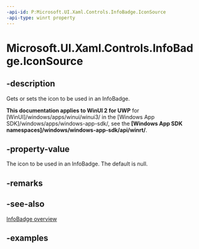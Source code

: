 ```yaml
---
-api-id: P:Microsoft.UI.Xaml.Controls.InfoBadge.IconSource
-api-type: winrt property
---
```


# Microsoft.UI.Xaml.Controls.InfoBadge.IconSource

<!--
public Microsoft.UI.Xaml.Controls.IconSource IconSource { get; set; }
-->

## -description

Gets or sets the icon to be used in an InfoBadge.

**This documentation applies to WinUI 2 for UWP** for [WinUI]/windows/apps/winui/winui3/ in the [Windows App SDK]/windows/apps/windows-app-sdk/, see the **[Windows App SDK namespaces]/windows/windows-app-sdk/api/winrt/**.

## -property-value

The icon to be used in an InfoBadge. The default is null.

## -remarks

## -see-also

[InfoBadge overview](/windows/apps/design/controls/info-badge)

## -examples
